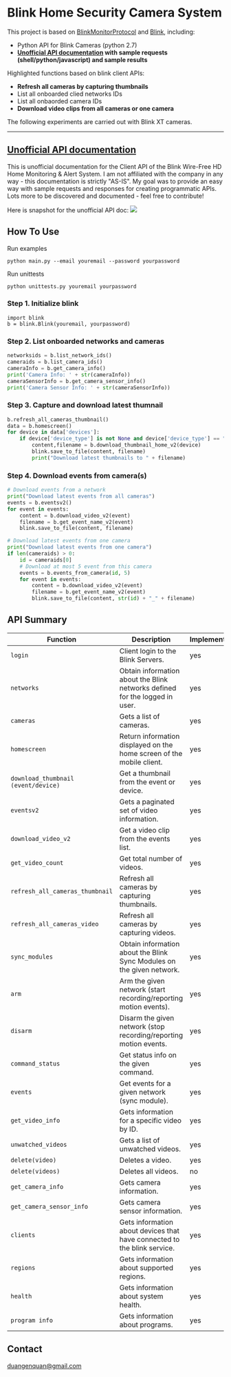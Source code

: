 
# Blink Home Security Camera System
This project is based on [BlinkMonitorProtocol](https://github.com/MattTW/BlinkMonitorProtocol) and [Blink](https://github.com/keredson/blink), including:

+ Python API for Blink Cameras (python 2.7)
+ **[Unofficial API documentation](https://duangenquan.github.io/slate/) with sample requests (shell/python/javascript) and sample results**

Highlighted functions based on blink client APIs:
+ **Refresh all cameras by capturing thumbnails**
+ List all onboarded clied networks IDs 
+ List all onbaorded camera IDs
+ **Download video clips from all cameras or one camera**

The following experiments are carried out with Blink XT cameras. 

--- 
## [Unofficial API documentation](https://duangenquan.github.io/slate/)

This is unofficial documentation for the Client API of the Blink Wire-Free HD Home Monitoring & Alert System. I am not affiliated with the company in any way - this documentation is strictly "AS-IS". My goal was to provide an easy way with sample requests and responses for creating programmatic APIs. Lots more to be discovered and documented - feel free to contribute!

Here is snapshot for the unofficial API doc: 
![](https://github.com/duangenquan/blink/blob/master/Snapshot_Unofficial_API_Doc.png)

## How To Use
Run examples
```
python main.py --email youremail --password yourpassword
```
Run unittests
```
python unittests.py youremail yourpassword
```


### Step 1. Initialize blink

```
import blink
b = blink.Blink(youremail, yourpassword)
```

### Step 2. List onboarded networks and cameras
```python
networksids = b.list_network_ids()
cameraids = b.list_camera_ids()
cameraInfo = b.get_camera_info()
print('Camera Info: ' + str(cameraInfo))
cameraSensorInfo = b.get_camera_sensor_info()
print('Camera Sensor Info: ' + str(cameraSensorInfo))
```

### Step 3. Capture and download latest thumnail
```python
b.refresh_all_cameras_thumbnail()
data = b.homescreen()
for device in data['devices']:
    if device['device_type'] is not None and device['device_type'] == "camera":
        content,filename = b.download_thumbnail_home_v2(device)
        blink.save_to_file(content, filename)
        print("Download latest thumbnails to " + filename)
```

### Step 4. Download events from camera(s)
```python
# Download events from a network
print("Download latest events from all cameras")
events = b.eventsv2()
for event in events:
    content = b.download_video_v2(event)
    filename = b.get_event_name_v2(event)
    blink.save_to_file(content, filename)

# Download latest events from one camera
print("Download latest events from one camera")
if len(cameraids) > 0:
    id = cameraids[0]
    # Download at most 5 event from this camera
    events = b.events_from_camera(id, 5)
    for event in events:
        content = b.download_video_v2(event)
        filename = b.get_event_name_v2(event)
        blink.save_to_file(content, str(id) + "_" + filename)
```

## API Summary
|Function|Description|Implemented|Works|
|--------|-----------|-----------|-----|
|`login`|Client login to the Blink Servers. | yes | yes | 
|`networks`|Obtain information about the Blink networks defined for the logged in user. | yes | yes | 
|`cameras`|Gets a list of cameras. | yes | yes | 
|`homescreen`|Return information displayed on the home screen of the mobile client. | yes | yes | 
|`download_thumbnail (event/device) `|Get a thumbnail from the event or device. | yes | yes | 
|`eventsv2`|Gets a paginated set of video information. | yes | yes | 
|`download_video_v2`|Get a video clip from the events list. | yes | yes | 
|`get_video_count`|Get total number of videos. | yes | yes | 
|`refresh_all_cameras_thumbnail`|Refresh all cameras by capturing thumbnails. | yes | yes | 
|`refresh_all_cameras_video`|Refresh all cameras by capturing videos. | yes | yes | 
|`sync_modules`|Obtain information about the Blink Sync Modules on the given network. | yes | yes | 
|`arm`|Arm the given network (start recording/reporting motion events). | yes | yes | 
|`disarm`|Disarm the given network (stop recording/reporting motion events. | yes | yes | 
|`command_status`|Get status info on the given command. | yes | yes | 
|`events`|Get events for a given network (sync module). | yes | yes | 
|`get_video_info`|Gets information for a specific video by ID. | yes | yes | 
|`unwatched_videos`|Gets a list of unwatched videos. | yes | yes | 
|`delete(video)`|Deletes a video. | yes | yes | 
|`delete(videos)`|Deletes all videos. | no |  | 
|`get_camera_info`|Gets camera information. | yes | yes | 
|`get_camera_sensor_info`|Gets camera sensor information. | yes | yes | 
|`clients`|Gets information about devices that have connected to the blink service. | yes | yes | 
|`regions`|Gets information about supported regions. | yes | yes | 
|`health`|Gets information about system health. | yes | no | 
|`program info`|Gets information about programs. | yes | no | 

## Contact
duangenquan@gmail.com
